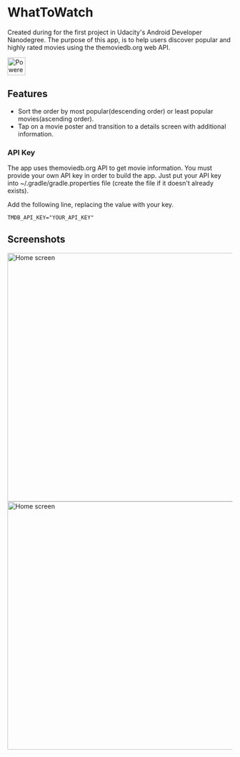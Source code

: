 # WhatToWatch
Created during for the first project in Udacity's Android Developer Nanodegree.
The purpose of this app, is to help users discover popular and highly rated movies using the themoviedb.org web API. 

<img src="https://www.themoviedb.org/assets/static_cache/bb45549239e25f1770d5f76727bcd7c0/images/v4/logos/408x161-powered-by-rectangle-blue.png" widht="102" height="40" alt="Powered by TMDB">

## Features
* Sort the order by most popular(descending order) or least popular movies(ascending order).
* Tap on a movie poster and transition to a details screen with additional information.

### API Key
The app uses themoviedb.org API to get movie information. You must provide your own API key in order to build the app.
Just put your API key into ~/.gradle/gradle.properties file (create the file if it doesn't already exists).

Add the following line, replacing the value with your key.

``` TMDB_API_KEY="YOUR_API_KEY" ```

## Screenshots
<img src="http://imgur.com/a/jlNw8" widht="312" height="557" alt="Home screen">
<img src="http://imgur.com/a/jlNw8" widht="312" height="556" alt="Home screen">
